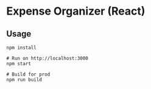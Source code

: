 # Expense Organizer (React)

## Usage
```
npm install

# Run on http://localhost:3000
npm start

# Build for prod
npm run build
```
